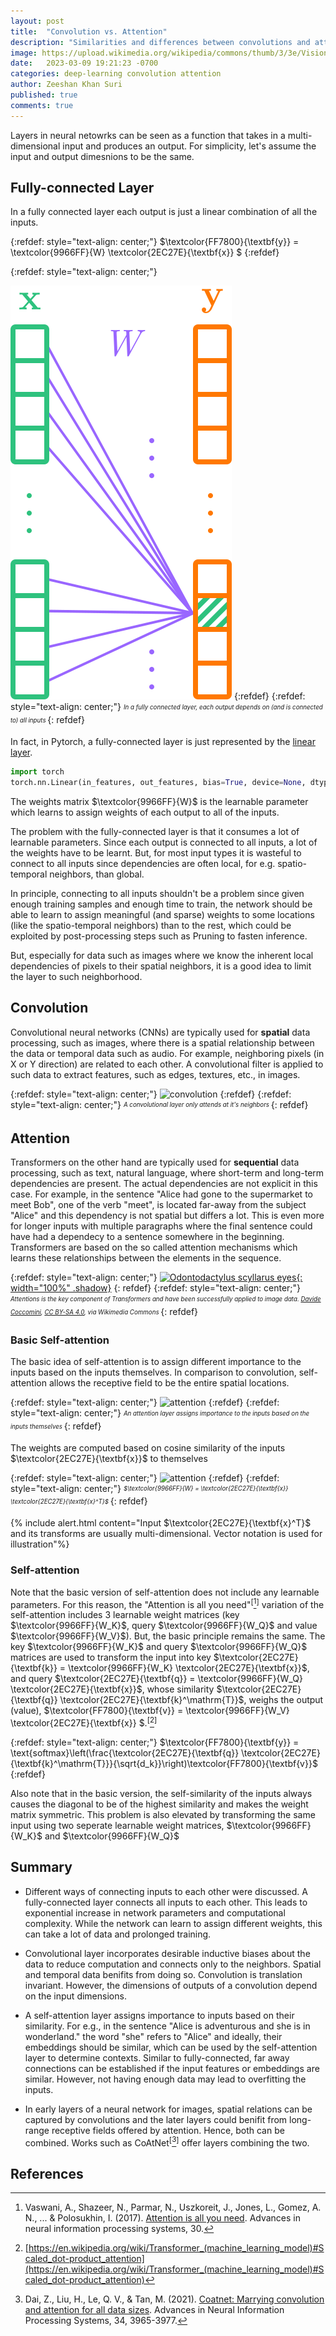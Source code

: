 ```yaml
---
layout: post
title:  "Convolution vs. Attention"
description: "Similarities and differences between convolutions and attention module of Transformers"
image: https://upload.wikimedia.org/wikipedia/commons/thumb/3/3e/Vision_Transformer.gif/320px-Vision_Transformer.gif
date:   2023-03-09 19:21:23 -0700
categories: deep-learning convolution attention
author: Zeeshan Khan Suri
published: true
comments: true
---
```



Layers in neural netowrks can be seen as a function that takes in a multi-dimensional input and produces an output. For simplicity, let's assume the input and output dimesnions to be the same.

## Fully-connected Layer

In a fully connected layer each output is just a linear combination of all the inputs.

{:refdef: style="text-align: center;"}
$\textcolor{FF7800}{\textbf{y}} =  \textcolor{9966FF}{W} \textcolor{2EC27E}{\textbf{x}} $ 
{:refdef}

{:refdef: style="text-align: center;"}
<!--![fullyconnected]({{site.baseurl}}/images/fullyconnected.svg)-->
<img src="./images/fullyconnected.svg"></img>
{:refdef}
{:refdef: style="text-align: center;"}
<sub><sup>*In a fully connected layer, each output depends on (and is connected to) all inputs*
</sup></sub>
{: refdef}

In fact, in Pytorch, a fully-connected layer is just represented by the [linear layer](https://pytorch.org/docs/stable/generated/torch.nn.Linear.html#torch.nn.Linear).

```python
import torch
torch.nn.Linear(in_features, out_features, bias=True, device=None, dtype=None)
```

The weights matrix $\textcolor{9966FF}{W}$ is the learnable parameter which learns to assign weights of each output to all of the inputs.


The problem with the fully-connected layer is that it consumes a lot of learnable parameters. Since each output is connected to all inputs, a lot of the weights have to be learnt. But, for most input types it is wasteful to connect to all inputs since dependencies are often local, for e.g. spatio-temporal neighbors, than global.

In principle, connecting to all inputs shouldn't be a problem since given enough training samples and enough time to train, the network should be able to learn to assign meaningful (and sparse) weights to some locations (like the spatio-temporal neighbors) than to the rest, which could be exploited by post-processing steps such as Pruning to fasten inference.

But, especially for data such as images where we know the inherent local dependencies of pixels to their spatial neighbors, it is a good idea to limit the layer to such neighborhood.

## Convolution


Convolutional neural networks (CNNs) are typically used for **spatial** data processing, such as images, where there is a spatial relationship between the data or temporal data such as audio. For example, neighboring pixels (in X or Y direction) are related to each other. A convolutional filter is applied to such data to extract features, such as edges, textures, etc., in images.

{:refdef: style="text-align: center;"}
![convolution]({{site.baseurl}}/images/convolution.svg)
{:refdef}
{:refdef: style="text-align: center;"}
<sub><sup>*A convolutional layer only attends at it's neighbors*
</sup></sub>
{: refdef}


## Attention

Transformers on the other hand are typically used for **sequential** data processing, such as text, natural language, where short-term and long-term dependencies are present. The actual dependencies are not explicit in this case. For example, in the sentence "Alice had gone to the supermarket to meet Bob", one of the verb "meet", is located far-away from the subject "Alice" and this dependency is not spatial but differs a lot. This is even more for longer inputs with multiple paragraphs where the final sentence could have had a dependecy to a sentence somewhere in the beginning. Transformers are based on the so called attention mechanisms which learns these relationships between the elements in the sequence.

{:refdef: style="text-align: center;"}
[![Odontodactylus scyllarus eyes](https://upload.wikimedia.org/wikipedia/commons/3/3e/Vision_Transformer.gif){: width="100%" .shadow}](https://commons.wikimedia.org/wiki/File:Vision_Transformer.gif)
{: refdef}
{:refdef: style="text-align: center;"}
<sub><sup>*Attentions is the key component of Transformers and have been successfully applied to image data. [Davide Coccomini](https://commons.wikimedia.org/wiki/File:Vision_Transformer.gif), [CC BY-SA 4.0](https://creativecommons.org/licenses/by-sa/4.0), via Wikimedia Commons*
</sup></sub>
{: refdef}

### Basic Self-attention

The basic idea of self-attention is to assign different importance to the inputs based on the inputs themselves. In comparison to convolution, self-attention allows the receptive field to be the entire spatial locations.


{:refdef: style="text-align: center;"}
![attention]({{site.baseurl}}/images/selfattention.svg)
{:refdef}
{:refdef: style="text-align: center;"}
<sub><sup>*An attention layer assigns importance to the inputs based on the inputs themselves*
</sup></sub>
{: refdef}

The weights are computed based on cosine similarity of the inputs $\textcolor{2EC27E}{\textbf{x}}$ to themselves

{:refdef: style="text-align: center;"}
![attention]({{site.baseurl}}/images/xxt.svg)
{:refdef}
{:refdef: style="text-align: center;"}
<sub><sup>*$\textcolor{9966FF}{W} =  \textcolor{2EC27E}{\textbf{x}}  \textcolor{2EC27E}{\textbf{x}^T}$*
</sup></sub>
{: refdef}

{% include alert.html content="Input $\textcolor{2EC27E}{\textbf{x}^T}$ and its transforms are usually multi-dimensional. Vector notation is used for illustration"%}

### Self-attention

Note that the basic version of self-attention does not include any learnable parameters. For this reason, the "Attention is all you need"<sup>\[</sup>[^1]<sup>\]</sup> variation of the self-attention includes 3 learnable weight matrices (key $\textcolor{9966FF}{W_K}$, query $\textcolor{9966FF}{W_Q}$ and value $\textcolor{9966FF}{W_V}$). But, the basic principle remains the same. The key $\textcolor{9966FF}{W_K}$ and query $\textcolor{9966FF}{W_Q}$ matrices are used to transform the input into key $\textcolor{2EC27E}{\textbf{k}} = \textcolor{9966FF}{W_K} \textcolor{2EC27E}{\textbf{x}}$, and query $\textcolor{2EC27E}{\textbf{q}} = \textcolor{9966FF}{W_Q} \textcolor{2EC27E}{\textbf{x}}$, whose similarity $\textcolor{2EC27E}{\textbf{q}} \textcolor{2EC27E}{\textbf{k}^\mathrm{T}}$,  weighs the output (value), $\textcolor{FF7800}{\textbf{v}} =  \textcolor{9966FF}{W_V} \textcolor{2EC27E}{\textbf{x}} $.<sup>\[</sup>[^2]<sup>\]</sup>

{:refdef: style="text-align: center;"}
$\textcolor{FF7800}{\textbf{y}} = \text{softmax}\left(\frac{\textcolor{2EC27E}{\textbf{q}} \textcolor{2EC27E}{\textbf{k}^\mathrm{T}}}{\sqrt{d_k}}\right)\textcolor{FF7800}{\textbf{v}}$
{:refdef}

Also note that in the basic version, the self-similarity of the inputs always causes the diagonal to be of the highest similarity and makes the weight matrix symmetric. This problem is also elevated by transforming the same input using two seperate learnable weight matrices, $\textcolor{9966FF}{W_K}$ and $\textcolor{9966FF}{W_Q}$



## Summary

- Different ways of connecting inputs to each other were discussed. A fully-connected layer connects all inputs to each other. This leads to exponential increase in network parameters and computational complexity. While the network can learn to assign different weights, this can take a lot of data and prolonged training.

- Convolutional layer incorporates desirable inductive biases about the data to reduce computation and connects only to the neighbors. Spatial and temporal data benifits from doing so. Convolution is translation invariant. However, the dimensions of outputs of a convolution depend on the input dimensions.

- A self-attention layer assigns importance to inputs based on their similarity. For e.g., in the sentence "Alice is adventurous and she is in wonderland." the word "she" refers to "Alice" and ideally, their embeddings should be similar, which can be used by the self-attention layer to determine contexts. Similar to fully-connected, far away connections can be established if the input features or embeddings are similar. However, not having enough data may lead to overfitting the inputs.

- In early layers of a neural network for images, spatial relations can be captured by convolutions and the later layers could benifit from long-range receptive fields offered by attention. Hence, both can be combined. Works such as CoAtNet<sup>\[</sup>[^3]<sup>\]</sup> offer layers combining the two. 


## References

[^1]: Vaswani, A., Shazeer, N., Parmar, N., Uszkoreit, J., Jones, L., Gomez, A. N., ... & Polosukhin, I. (2017). [Attention is all you need](https://dl.acm.org/doi/10.5555/3295222.3295349). Advances in neural information processing systems, 30.
[^2]: [https://en.wikipedia.org/wiki/Transformer_(machine_learning_model)#Scaled_dot-product_attention](https://en.wikipedia.org/wiki/Transformer_(machine_learning_model)#Scaled_dot-product_attention)
[^3]: Dai, Z., Liu, H., Le, Q. V., & Tan, M. (2021). [Coatnet: Marrying convolution and attention for all data sizes](https://papers.nips.cc/paper/2021/hash/20568692db622456cc42a2e853ca21f8-Abstract.html). Advances in Neural Information Processing Systems, 34, 3965-3977.
